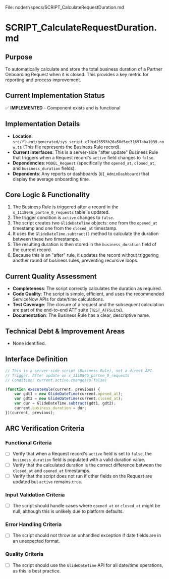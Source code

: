 File: noderr/specs/SCRIPT_CalculateRequestDuration.md

# SCRIPT_CalculateRequestDuration.md

## Purpose
To automatically calculate and store the total business duration of a Partner Onboarding Request when it is closed. This provides a key metric for reporting and process improvement.

## Current Implementation Status
✅ **IMPLEMENTED** - Component exists and is functional

## Implementation Details
- **Location**: `src/fluent/generated/sys_script_c79cd26593b26a50d5ec31697bba1039.now.ts` (This file represents the Business Rule record).
- **Current interfaces**: This is a server-side "after update" Business Rule that triggers when a Request record's `active` field changes to `false`.
- **Dependencies**: `MODEL_Request` (specifically the `opened_at`, `closed_at`, and `business_duration` fields).
- **Dependents**: Any reports or dashboards (`UI_AdminDashboard`) that display the average onboarding time.

## Core Logic & Functionality
1.  The Business Rule is triggered after a record in the `x_1118046_partne_0_requests` table is updated.
2.  The trigger condition is `active` changes to `false`.
3.  The script creates two `GlideDateTime` objects: one from the `opened_at` timestamp and one from the `closed_at` timestamp.
4.  It uses the `GlideDateTime.subtract()` method to calculate the duration between these two timestamps.
5.  The resulting duration is then stored in the `business_duration` field of the current record.
6.  Because this is an "after" rule, it updates the record without triggering another round of business rules, preventing recursive loops.

## Current Quality Assessment
- **Completeness**: The script correctly calculates the duration as required.
- **Code Quality**: The script is simple, efficient, and uses the recommended ServiceNow APIs for date/time calculations.
- **Test Coverage**: The closure of a request and the subsequent calculation are part of the end-to-end ATF suite (`TEST_ATFSuite`).
- **Documentation**: The Business Rule has a clear, descriptive name.

## Technical Debt & Improvement Areas
- None identified.

## Interface Definition
```javascript
// This is a server-side script (Business Rule), not a direct API.
// Trigger: After update on x_1118046_partne_0_requests
// Condition: current.active.changesTo(false)

(function executeRule(current, previous) {
    var gdt1 = new GlideDateTime(current.opened_at);
    var gdt2 = new GlideDateTime(current.closed_at);
    var dur = GlideDateTime.subtract(gdt1, gdt2);
	current.business_duration = dur;
})(current, previous);
```

## ARC Verification Criteria

### Functional Criteria
- [ ] Verify that when a Request record's `active` field is set to `false`, the `business_duration` field is populated with a valid duration value.
- [ ] Verify that the calculated duration is the correct difference between the `closed_at` and `opened_at` timestamps.
- [ ] Verify that the script does not run if other fields on the Request are updated but `active` remains `true`.

### Input Validation Criteria  
- [ ] The script should handle cases where `opened_at` or `closed_at` might be null, although this is unlikely due to platform defaults.

### Error Handling Criteria
- [ ] The script should not throw an unhandled exception if date fields are in an unexpected format.

### Quality Criteria
- [ ] The script should use the `GlideDateTime` API for all date/time operations, as this is best practice.